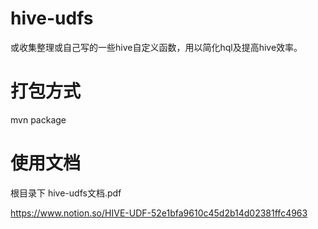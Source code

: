 # hive-udfs
或收集整理或自己写的一些hive自定义函数，用以简化hql及提高hive效率。
# 打包方式
mvn package
# 使用文档
根目录下 hive-udfs文档.pdf

https://www.notion.so/HIVE-UDF-52e1bfa9610c45d2b14d02381ffc4963
